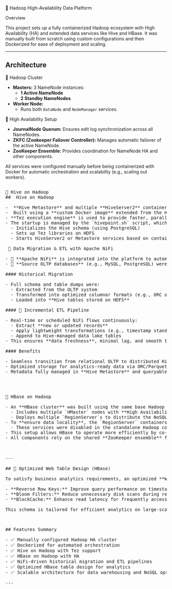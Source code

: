 📌 Hadoop High-Availability Data Platform

Overview

This project sets up a fully containerized Hadoop ecosystem with High Availability (HA) and extended data services like Hive and HBase. It was manually built from scratch using custom configurations and then Dockerized for ease of deployment and scaling.

---

## Architecture

📌 Hadoop Cluster

- **Masters:** 3 NameNode instances:
  - **1 Active NameNode**
  - **2 Standby NameNodes**
- **Worker Node:** 
  - Runs both `DataNode` and `NodeManager` services.

📌 High Availability Setup

- **JournalNode Quorum:** Ensures edit log synchronization across all NameNodes.
- **ZKFC (Zookeeper Failover Controller):** Manages automatic failover of the active NameNode.
- **ZooKeeper Ensemble:** Provides coordination for NameNode HA and other components.

All services were configured manually before being containerized with Docker for automatic orchestration and scalability (e.g., scaling out workers).


<pre><code

│ ZooKeeper 1   ZooKeeper 2   ZooKeeper 3                      │
│ - NameNode HA coordination                                   │
│ - HBase region coordination                                  │
│ - Hive lock management (optional)                            │
└────────────┬────────────┬────────────┬───────────────────────
             │            │            │
 ┌───────────▼──────────┐ ┌───────────▼──────────┐ ┌───────────▼──────────┐
 │   Active NameNode    │ │  Standby NameNode 1  │ │  Standby NameNode 2  │
 │   + ZKFC             │ │  + ZKFC              │ │  + ZKFC              │
 └──────────┬───────────┘ └──────────┬───────────┘ └──────────┬───────────┘
            │                        │                         │
      ┌─────▼─────┐           ┌──────▼──────┐           ┌──────▼──────┐
      │JournalNode│           │JournalNode │           │JournalNode │
      │    #1     │           │    #2      │           │    #3      │
      └─────┬─────┘           └──────┬─────┘           └──────┬─────┘
            │                        │                         │
            └──────────────┬─────────┴──────────────┬──────────┘
                           │                        │
                 ┌─────────▼─────────┐      ┌───────▼─────────┐
                 │   Worker Node 1   │      │   Worker Node 2 │
                 │ - DataNode        │      │ - DataNode      │
                 │ - NodeManager     │      │ - NodeManager   │
                 └────────┬──────────┘      └────────┬────────┘
                          │                          │
──────────────────────────▼──────────────────────────▼──────────────────────────
></code>
📌 Hive on Hadoop
##  Hive on Hadoop

-  **Hive Metastore** and multiple **HiveServer2** containers were deployed on top of the Hadoop cluster.
-  Built using a **custom Docker image** extended from the Hadoop base image for unified service integration.
- **Tez execution engine** is used to provide faster, parallelized SQL query execution over HDFS-stored data.
- The startup is managed by the `hivepoint.sh` script, which:
  - Initializes the Hive schema (using PostgreSQL)
  - Sets up Tez libraries on HDFS
  - Starts HiveServer2 or Metastore services based on container role

 📌 Data Migration & ETL with Apache NiFi

- 🔄 **Apache NiFi** is integrated into the platform to automate the entire data pipeline lifecycle.
- 🧩 **Source OLTP databases** (e.g., MySQL, PostgreSQL) were connected using NiFi’s database processors (`QueryDatabaseTable`, `GenerateTableFetch`, etc.).

#### Historical Migration

- Full schema and table dumps were:
  - Extracted from the OLTP system
  - Transformed into optimized columnar formats (e.g., ORC or Parquet)
  - Loaded into **Hive tables stored on HDFS**

#### 🔁 Incremental ETL Pipeline

- Real-time or scheduled NiFi flows continuously:
  - Extract **new or updated records**
  - Apply lightweight transformations (e.g., timestamp standardization, denormalization)
  - Append to Hive-managed data lake tables
- This ensures **data freshness**, minimal lag, and smooth transition from transactional OLTP to analytical OLAP models.

#### Benefits

- Seamless transition from relational OLTP to distributed Hive OLAP.
- Optimized storage for analytics-ready data via ORC/Parquet.
- Metadata fully managed in **Hive Metastore** and queryable via HiveServer2 with Tez.

<pre><code
       
                  │ HiveServer2  │     │ HiveServer2  │
                  └──────┬───────┘     └──────┬───────┘
                         │                   │
                         ▼                   ▼
                   ┌─────────────────────────────┐
                   │       Hive Metastore        │
                   └────────────┬────────────────┘
                                │
                                ▼
                         ┌─────────────┐
                         │   HDFS (HA) │
                         └─────────────┘
                         ▲
                         │
                  ┌──────┴───────┐
                  │  Tez Engine  │
                  └──────────────┘

────────────────────────────────────────────────────────────────────────────
></code>
  
📌 HBase on Hadoop

- An **HBase cluster** was built using the same base Hadoop image to maintain consistency and reduce image overhead.
  - Includes multiple `HMaster` nodes with **High Availability (HA)** enabled.
  - Deploys multiple `RegionServer`s to distribute the NoSQL workload.
- To **ensure data locality**, the `RegionServer` containers also run both `DataNode` and `NameNode` services.
  - These services were disabled in the standalone Hadoop containers to avoid split data paths.
- This setup allows HBase to operate more efficiently by co-locating data storage (HDFS blocks) with compute (RegionServer), improving I/O performance.
- All components rely on the shared **ZooKeeper ensemble** for HA coordination, region assignment, and leader election.



---

## 📌 Optimized Web Table Design (HBase)

To satisfy business analytics requirements, an optimized **WebTable** was designed:

- **Reverse Row Keys:** Improve query performance on timestamp-sorted data.
- **Bloom Filters:** Reduce unnecessary disk scans during read operations.
- **BlockCache:** Enhance read latency for frequently accessed data.

This schema is tailored for efficient analytics on large-scale clickstream and content data.
<pre><code
    ┌────────────┐         ┌────────────┐         ┌────────────┐
    │ HMaster #1 │◄───────►│ HMaster #2 │◄───────► │ ZooKeeper  │
    └────┬───────┘         └────┬───────┘         └────┬───────┘
         │                      │                        │
 ┌───────▼────────┐     ┌───────▼────────┐       ┌──────▼────────┐
 │ RegionServer 1 │     │ RegionServer 2 │       │ RegionServer 3 │
 │ + DataNode     │     │ + DataNode     │       │ + DataNode     │
 │ + NameNode     │     │ + NameNode     │       │ + NameNode     │
 └────────────────┘     └────────────────┘       └────────────────┘

     ➤ RegionServers co-locate storage and compute for data locality

────────────────────────────────────────────────────────────────────────────
></code>

## Features Summary

- ✅ Manually configured Hadoop HA cluster
- ✅ Dockerized for automated orchestration
- ✅ Hive on Hadoop with Tez support
- ✅ HBase on Hadoop with HA
- ✅ NiFi-driven historical migration and ETL pipelines
- ✅ Optimized HBase table design for analytics
- ✅ Scalable architecture for data warehousing and NoSQL ops

---

